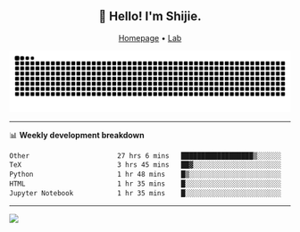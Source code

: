 <h2 align="center">👋 Hello! I'm Shijie.</h2>
<p align="center">
  <a href="https://xu-shi-jie.github.io"> Homepage</a> •
  <a href="https://onodalab.ees.hokudai.ac.jp"> Lab </a>
</p>

![Snake animation](https://github.com/xu-shi-jie/xu-shi-jie/blob/output/github-snake.svg)


-------

📊 **Weekly development breakdown**
<!--START_SECTION:waka-->

```txt
Other                      27 hrs 6 mins   ██████████████████▒░░░░░░   72.88 %
TeX                        3 hrs 45 mins   ██▓░░░░░░░░░░░░░░░░░░░░░░   10.08 %
Python                     1 hr 48 mins    █▒░░░░░░░░░░░░░░░░░░░░░░░   04.85 %
HTML                       1 hr 35 mins    █░░░░░░░░░░░░░░░░░░░░░░░░   04.28 %
Jupyter Notebook           1 hr 35 mins    █░░░░░░░░░░░░░░░░░░░░░░░░   04.26 %
```

<!--END_SECTION:waka-->

-------
![](https://komarev.com/ghpvc/?username=xu-shi-jie&style=flat-square&color=blue) 
